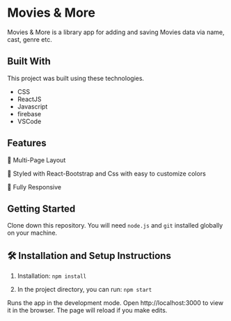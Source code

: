 # Movies & More

Movies & More is a library app for adding and saving Movies data via name, cast, genre etc. 

## Built With

This project was built using these technologies.

- CSS
- ReactJS
- Javascript
- firebase
- VSCode

## Features

📖 Multi-Page Layout

🎨 Styled with React-Bootstrap and Css with easy to customize colors

📱 Fully Responsive

## Getting Started
Clone down this repository. You will need ```node.js``` and ```git``` installed globally on your machine.

## 🛠 Installation and Setup Instructions
1. Installation: ```npm install```

2. In the project directory, you can run: ```npm start```

Runs the app in the development mode.
Open http://localhost:3000 to view it in the browser. The page will reload if you make edits.